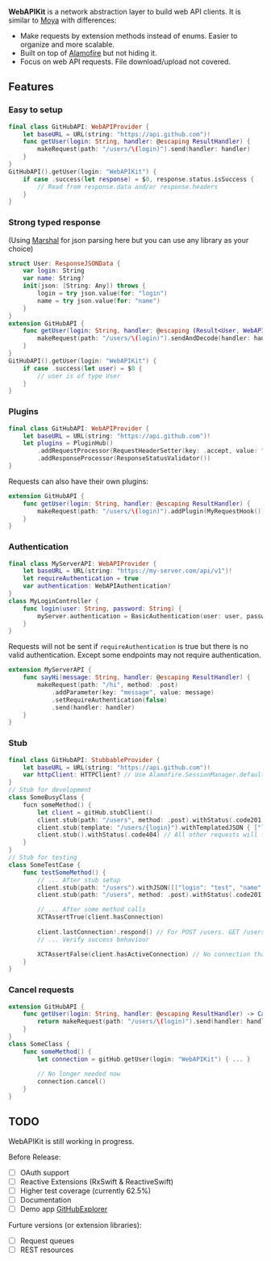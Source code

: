 **WebAPIKit** is a network abstraction layer to build web API clients. It is similar to [Moya](https://github.com/Moya/Moya) with differences: 

- Make requests by extension methods instead of enums. Easier to organize and more scalable. 
- Built on top of [Alamofire](https://github.com/Alamofire/Alamofire) but not hiding it. 
- Focus on web API requests. File download/upload not covered. 

## Features

### Easy to setup 

```swift
final class GitHubAPI: WebAPIProvider {
    let baseURL = URL(string: "https://api.github.com")!
    func getUser(login: String, handler: @escaping ResultHandler) {
        makeRequest(path: "/users/\(login)").send(handler: handler)
    }
}
GitHubAPI().getUser(login: "WebAPIKit") {
    if case .success(let response) = $0, response.status.isSuccess {
        // Read from response.data and/or response.headers
    }
}

```

### Strong typed response

(Using [Marshal](https://github.com/utahiosmac/Marshal) for json parsing here but you can use any library as your choice)

```swift
struct User: ResponseJSONData {
    var login: String
    var name: String?
    init(json: [String: Any]) throws {
        login = try json.value(for: "login")
        name = try json.value(for: "name")
    }
}
extension GitHubAPI {
    func getUser(login: String, handler: @escaping (Result<User, WebAPIError>) -> Void) {
        makeRequest(path: "/users/\(login)").sendAndDecode(handler: handler)
    }
}
GitHubAPI().getUser(login: "WebAPIKit") {
    if case .success(let user) = $0 {
        // user is of type User
    }
}
```

### Plugins

```swift
final class GitHubAPI: WebAPIProvider {
    let baseURL = URL(string: "https://api.github.com")!
    let plugins = PluginHub()
        .addRequestProcessor(RequestHeaderSetter(key: .accept, value: "application/vnd.github.v3+json"))
        .addResponseProcessor(ResponseStatusValidator())
}
```

Requests can also have their own plugins: 

```swift
extension GitHubAPI {
    func getUser(login: String, handler: @escaping ResultHandler) {
        makeRequest(path: "/users/\(login)").addPlugin(MyRequestHook()).send(handler: handler)
    }
}
```

### Authentication

```swift
final class MyServerAPI: WebAPIProvider {
    let baseURL = URL(string: "https://my-server.com/api/v1")!
    let requireAuthentication = true
    var authentication: WebAPIAuthentication?
}
class MyLoginController {
    func login(user: String, password: String) {
        myServer.authentication = BasicAuthentication(user: user, password: password)
    }
}
```

Requests will not be sent if `requireAuthentication` is true but there is no valid authentication. Except some endpoints may not require authentication. 

```swift 
extension MyServerAPI {
    func sayHi(message: String, handler: @escaping ResultHandler) {
        makeRequest(path: "/hi", method: .post)
            .addParameter(key: "message", value: message)
            .setRequireAuthentication(false)
            .send(handler: handler)
    }
}
```

### Stub

```swift
final class GitHubAPI: StubbableProvider {
    let baseURL = URL(string: "https://api.github.com")!
    var httpClient: HTTPClient? // Use Alamofire.SessionManager.default if not defined
}
// Stub for development
class SomeBusyClass {
    fucn someMethod() {
        let client = gitHub.stubClient()
        client.stub(path: "/users", method: .post).withStatus(.code201)
        client.stub(template: "/users/{login}").withTemplatedJSON { ["login": $0["login"]!, "name": "User"] }
        client.stub().withStatus(.code404) // All other requests will fail with 404
    }
}
// Stub for testing
class SomeTestCase {
    func testSomeMethod() {
        // ... After stub setup
        client.stub(path: "/users").withJSON([["login": "test", "name": "Tester"]])
        client.stub(path: "/users", method: .post).withStatus(.code201).withMode(.manual)

        // ... After some method calls
        XCTAssertTrue(client.hasConnection)
        
        client.lastConnection!.respond() // For POST /users. GET /users will respond with json data automatically
        // ... Verify success behaviour 

        XCTAssertFalse(client.hasActiveConnection) // No connection that is not yet responded to or canceled
    }
}
```

### Cancel requests

```swift
extension GitHubAPI {
    func getUser(login: String, handler: @escaping ResultHandler) -> Cancelable {
        return makeRequest(path: "/users/\(login)").send(handler: handler)
    }
}
class SomeClass {
    func someMethod() {
        let connection = gitHub.getUser(login: "WebAPIKit") { ... }
        
        // No longer needed now
        connection.cancel()
    }
}
```

## TODO

WebAPIKit is still working in progress. 

Before Release: 

- [ ] OAuth support
- [ ] Reactive Extensions (RxSwift & ReactiveSwift)
- [ ] Higher test coverage (currently 62.5%)
- [ ] Documentation
- [ ] Demo app [GitHubExplorer](https://github.com/evan-liu/GitHubExplorer)

Furture versions (or extension libraries): 

- [ ] Request queues
- [ ] REST resources
